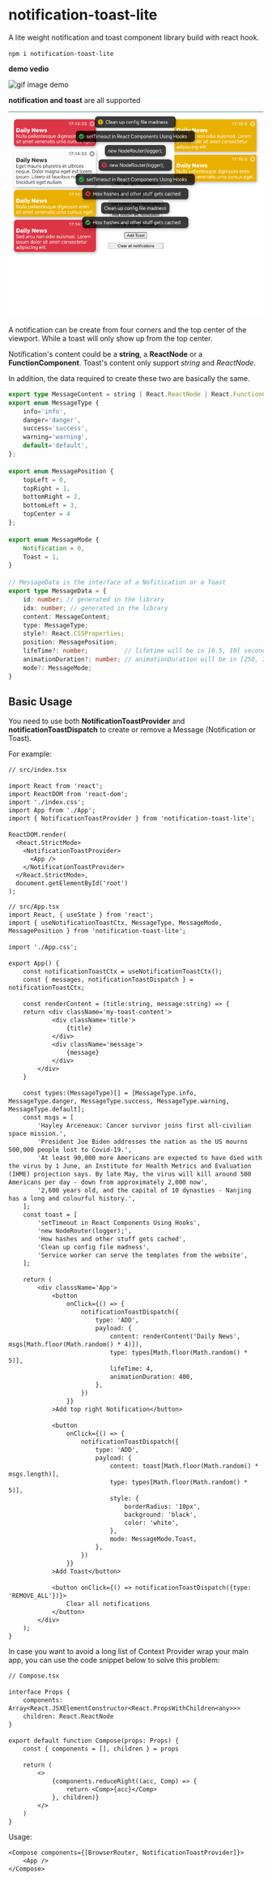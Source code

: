 # notification-toast-lite

A lite weight notification and toast component library build with react hook.

`npm i notification-toast-lite`

**demo vedio**

<img src='https://j.gifs.com/nxB1mD.gif' alt="gif image demo">

**notification and toast** are all supported

![screen shot of notification and toast](/assets/screenShot.png)

A notification can be create from four corners and the top center of the viewport. While a toast will only show up from the top center.

Notification's content could be a **string**, a **ReactNode** or a **FunctionComponent**. Toast's content only support *string* and *ReactNode*.

In addition, the data required to create these two are basically the same.

```TypeScript
export type MessageContent = string | React.ReactNode | React.FunctionComponent;
export enum MessageType {
    info='info',
    danger='danger',
    success='success',
    warning='warning',
    default='default',
};

export enum MessagePosition {
    topLeft = 0,
    topRight = 1,
    bottomRight = 2,
    bottomLeft = 3,
    topCenter = 4
};

export enum MessageMode {
    Notification = 0,
    Toast = 1,
}

// MessageData is the interface of a Nofitication or a Toast 
export type MessageData = {
    id: number; // generated in the library
    idx: number; // generated in the library
    content: MessageContent;
    type: MessageType;
    style?: React.CSSProperties;
    position: MessagePosition;
    lifeTime?: number;          // lifetime will be in [0.5, 10] seconds or Infinity
    animationDuration?: number; // animationDuration will be in [250, 750] ms
    mode?: MessageMode;
}
```

## Basic Usage

You need to use both **NotificationToastProvider** and **notificationToastDispatch** to create or remove a Message (Notification or Toast).

For example: 

```tsx
// src/index.tsx

import React from 'react';
import ReactDOM from 'react-dom';
import './index.css';
import App from './App';
import { NotificationToastProvider } from 'notification-toast-lite';

ReactDOM.render(
  <React.StrictMode>
    <NotificationToastProvider>
      <App />
    </NotificationToastProvider>
  </React.StrictMode>,
  document.getElementById('root')
);
```

```tsx
// src/App.tsx
import React, { useState } from 'react';
import { useNotificationToastCtx, MessageType, MessageMode, MessagePosition } from 'notification-toast-lite';

import './App.css';

export App() {
    const notificationToastCtx = useNotificationToastCtx();
    const { messages, notificationToastDispatch } = notificationToastCtx;

    const renderContent = (title:string, message:string) => {
    return <div className='my-toast-content'>
            <div className='title'>
                {title}
            </div>
            <div className='message'>
                {message}
            </div>
        </div>
    }

    const types:(MessageType)[] = [MessageType.info, MessageType.danger, MessageType.success, MessageType.warning, MessageType.default];
    const msgs = [
        'Hayley Arceneaux: Cancer survivor joins first all-civilian space mission.',
        'President Joe Biden addresses the nation as the US mourns 500,000 people lost to Covid-19.',
        'At least 90,000 more Americans are expected to have died with the virus by 1 June, an Institute for Health Metrics and Evaluation (IHME) projection says. By late May, the virus will kill around 500 Americans per day - down from approximately 2,000 now',
        '2,600 years old, and the capital of 10 dynasties - Nanjing has a long and colourful history.',
    ];
    const toast = [
        'setTimeout in React Components Using Hooks',
        'new NodeRouter(logger);',  
        'How hashes and other stuff gets cached',
        'Clean up config file madness',
        'Service worker can serve the templates from the website',
    ];

    return (
        <div classsName='App'>
            <button
                onClick={() => {
                    notificationToastDispatch({
                        type: 'ADD',
                        payload: {
                            content: renderContent('Daily News', msgs[Math.floor(Math.random() * 4)]),
                            type: types[Math.floor(Math.random() * 5)],
                            lifeTime: 4,
                            animationDuration: 400,
                        },
                    })
                }}
            >Add top right Notification</button>

            <button
                onClick={() => {
                    notificationToastDispatch({
                        type: 'ADD',
                        payload: {
                            content: toast[Math.floor(Math.random() * msgs.length)],
                            type: types[Math.floor(Math.random() * 5)],
                            style: {
                                borderRadius: '10px',
                                background: 'black',
                                color: 'white',
                            },
                            mode: MessageMode.Toast,
                        },
                    })
                }}
            >Add Toast</button>

            <button onClick={() => notificationToastDispatch({type: 'REMOVE_ALL'})}>
                Clear all notifications
            </button>
        </div>
    );
}
```

In case you want to avoid a long list of Context Provider wrap your main app, you can use the code snippet below to solve this problem:

```tsx
// Compose.tsx

interface Props {
    components: Array<React.JSXElementConstructor<React.PropsWithChildren<any>>>
    children: React.ReactNode
}

export default function Compose(props: Props) {
    const { components = [], children } = props

    return (
        <>
            {components.reduceRight((acc, Comp) => {
                return <Comp>{acc}</Comp>
            }, children)}
        </>
    )
}
```

Usage:

```tsx
<Compose components={[BrowserRouter, NotificationToastProvider]}>
    <App />
</Compose>
```

